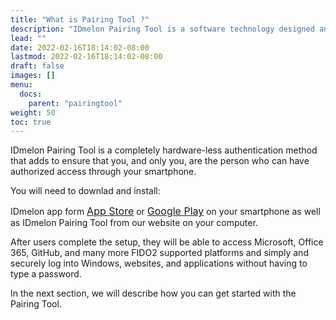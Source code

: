 ```yaml
---
title: "What is Pairing Tool ?"
description: "IDmelon Pairing Tool is a software technology designed and developed by IDmelon Technologies Inc. to let users pair their smartphones with their PCs and use their smartphones as a security key. It is really best suited for environments with single-user PCs so that users can enjoy the passwordless login experiance with a single touch on a push notification on their smartphones."
lead: ""
date: 2022-02-16T18:14:02-08:00
lastmod: 2022-02-16T18:14:02-08:00
draft: false
images: []
menu:
  docs:
    parent: "pairingtool"
weight: 50
toc: true
---
```


IDmelon Pairing Tool is a completely hardware-less authentication method that adds to ensure  that you, and only you, are the person who can have authorized access through your smartphone.

You will need to downlad and install:

<div class="step-row-container">
  <div class="step-column bullet-container">
    <div class="bullet"></div>
  </div>
  <div class="card-column">
    <div class="step-text" >
      <div class="card-body">
        <p>IDmelon app form <a href="https://apps.apple.com/ca/app/idmelon/id1511376376" style="font-size:16px;">App Store</a> or <a href="https://play.google.com/store/apps/details?id=com.vancosys.authenticator.business&pli=1" style="font-size:16px;">Google Play</a> on your smartphone as well as IDmelon Pairing Tool from our website on your computer.</p>
      </div>
    </div>
  </div>
</div>

After users complete the setup, they will be able to access Microsoft, Office 365, GitHub, and many more FIDO2 supported platforms and simply and securely log into Windows, websites, and applications without having to type a password.

In the next section, we will describe how you can get started with the Pairing Tool.
